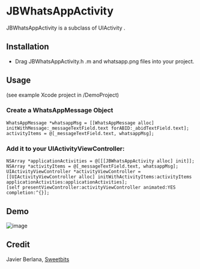 # JBWhatsAppActivity

JBWhatsAppActivity is a subclass of UIActivity .

## Installation
* Drag JBWhatsAppActivity.h .m and whatsapp.png files into your project.

## Usage
(see example Xcode project in /DemoProject)

### Create a WhatsAppMessage Object
	WhatsAppMessage *whatsappMsg = [[WhatsAppMessage alloc] initWithMessage:_messageTextField.text forABID:_abidTextField.text];
    activityItems = @[_messageTextField.text, whatsappMsg];

### Add it to your UIActivityViewController:
	NSArray *applicationActivities = @[[[JBWhatsAppActivity alloc] init]];
    NSArray *activityItems = @[_messageTextField.text, whatsappMsg];
    UIActivityViewController *activityViewController = [[UIActivityViewController alloc] initWithActivityItems:activityItems applicationActivities:applicationActivities];
    [self presentViewController:activityViewController animated:YES completion:^{}];

## Demo

![image](https://github.com/jberlana/JBWhatsAppActivity/raw/master/Screenshot.png)

## Credit
Javier Berlana, [Sweetbits](http://www.sweetbits.es/)